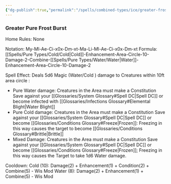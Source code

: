 ```yaml
---
{"dg-publish":true,"permalink":"/spells/combined-types/ice/greater-frost/","tags":["Spell/Damage","Spell/Cold","Spell/Water"]}
---
```


### Greater Pure Frost Burst
Home Rules: None

Notation: My-Ml-Ae-Ci-x0x-Dm-xt-Ma-Li-Ml-Ae-Ci-x0x-Dm-xt
Formula: [[Spells/Pure Types/Cold/Cold\|Cold]]-Enhancement-Area-Circle-10-Damage-2-Combine-[[Spells/Pure Types/Water/Water\|Water]]-Enhancement-Area-Circle-10-Damage-2

Spell Effect: 
Deals 5d6 Magic (Water/Cold ) damage to Creatures within 10ft area circle : 
- Pure Water damage: Creatures in the Area must make a Constitution Save against your [[Glossaries/System Glossary#Spell DC\|Spell DC]] or become infected with [[Glossaries/Infections Glossary#Elemental Blight\|Water Blight]]
- Pure Cold damage: Creatures in the Area must make a Constitution Save against your [[Glossaries/System Glossary#Spell DC\|Spell DC]] or become [[Glossaries/Conditions Glossary#Freeze\|Frozen]]: Freezing in this way causes the target to become [[Glossaries/Conditions Glossary#Brittle\|Brittle]] 
- Mixed Damage: Creatures in the Area must make a Constitution Save against your [[Glossaries/System Glossary#Spell DC\|Spell DC]] or become [[Glossaries/Conditions Glossary#Freeze\|Frozen]]; Freezing in this way causes the Target to take 1d6 Water damage.

Cooldown:
Cold (10): Damage(2) + Enhancement(1) + Condition(2) + Combine(5)  - Wis Mod
Water (8): Damage(2) + Enhancement(1) + Combine(5)  - Wis Mod
